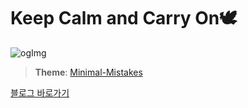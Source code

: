 # Keep Calm and Carry On🕊️


![ogImg](https://user-images.githubusercontent.com/93882395/235832981-d69c7daa-86ca-4a99-8909-765bc8343f97.png)

> **Theme**: [Minimal-Mistakes](https://github.com/mmistakes/minimal-mistakes)



[블로그 바로가기](https://yj59.github.io)
